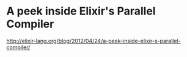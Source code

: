 # A peek inside Elixir's Parallel Compiler

http://elixir-lang.org/blog/2012/04/24/a-peek-inside-elixir-s-parallel-compiler/
